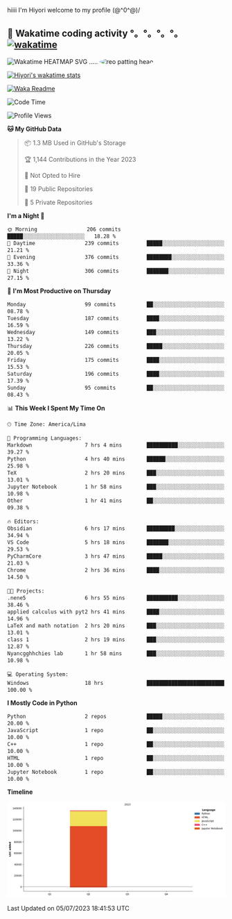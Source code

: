hiiii I'm Hiyori welcome to my profile \(@^0^@)/

## 🦄 Wakatime coding activity °。°。°。°。[![wakatime](https://wakatime.com/badge/user/49dba2c5-26e1-43a7-9d07-e0f8613d1227.svg)](https://wakatime.com/@49dba2c5-26e1-43a7-9d07-e0f8613d1227) 
<img src="https://wakatime.com/share/@hiyori/ef87015d-57e0-4afb-bb56-1a99a24ea312.svg" width="600" alt="Wakatime HEATMAP SVG"/> ..... <img src="https://i.postimg.cc/RFM2CQFY/reo-patting.webp" alt="reo patting head" width="200" style="border-radius: 50%;">

 [![Hiyori's wakatime stats](https://github-readme-stats.vercel.app/api/wakatime?username=hiyori&theme=buefy&range=last_year&is_including_today=true&layout=compact)](https://github.com/anuraghazra/github-readme-stats)
 

[![Waka Readme](https://github.com/hiyorijl/hiyorijl/actions/workflows/Waka%20Readme.yml/badge.svg)](https://github.com/hiyorijl/hiyorijl/actions/workflows/Waka%20Readme.yml)

<!--START_SECTION:waka-->
![Code Time](http://img.shields.io/badge/Code%20Time-185%20hrs%2043%20mins-blue)

![Profile Views](http://img.shields.io/badge/Profile%20Views-1-blue)

**🐱 My GitHub Data** 

> 📦 1.3 MB Used in GitHub's Storage 
 > 
> 🏆 1,144 Contributions in the Year 2023
 > 
> 🚫 Not Opted to Hire
 > 
> 📜 19 Public Repositories 
 > 
> 🔑 5 Private Repositories 
 > 
**I'm a Night 🦉** 

```text
🌞 Morning                206 commits         █████░░░░░░░░░░░░░░░░░░░░   18.28 % 
🌆 Daytime                239 commits         █████░░░░░░░░░░░░░░░░░░░░   21.21 % 
🌃 Evening                376 commits         ████████░░░░░░░░░░░░░░░░░   33.36 % 
🌙 Night                  306 commits         ███████░░░░░░░░░░░░░░░░░░   27.15 % 
```
📅 **I'm Most Productive on Thursday** 

```text
Monday                   99 commits          ██░░░░░░░░░░░░░░░░░░░░░░░   08.78 % 
Tuesday                  187 commits         ████░░░░░░░░░░░░░░░░░░░░░   16.59 % 
Wednesday                149 commits         ███░░░░░░░░░░░░░░░░░░░░░░   13.22 % 
Thursday                 226 commits         █████░░░░░░░░░░░░░░░░░░░░   20.05 % 
Friday                   175 commits         ████░░░░░░░░░░░░░░░░░░░░░   15.53 % 
Saturday                 196 commits         ████░░░░░░░░░░░░░░░░░░░░░   17.39 % 
Sunday                   95 commits          ██░░░░░░░░░░░░░░░░░░░░░░░   08.43 % 
```


📊 **This Week I Spent My Time On** 

```text
🕑︎ Time Zone: America/Lima

💬 Programming Languages: 
Markdown                 7 hrs 4 mins        ██████████░░░░░░░░░░░░░░░   39.27 % 
Python                   4 hrs 40 mins       ██████░░░░░░░░░░░░░░░░░░░   25.98 % 
TeX                      2 hrs 20 mins       ███░░░░░░░░░░░░░░░░░░░░░░   13.01 % 
Jupyter Notebook         1 hr 58 mins        ███░░░░░░░░░░░░░░░░░░░░░░   10.98 % 
Other                    1 hr 41 mins        ██░░░░░░░░░░░░░░░░░░░░░░░   09.38 % 

🔥 Editors: 
Obsidian                 6 hrs 17 mins       █████████░░░░░░░░░░░░░░░░   34.94 % 
VS Code                  5 hrs 18 mins       ███████░░░░░░░░░░░░░░░░░░   29.53 % 
PyCharmCore              3 hrs 47 mins       █████░░░░░░░░░░░░░░░░░░░░   21.03 % 
Chrome                   2 hrs 36 mins       ████░░░░░░░░░░░░░░░░░░░░░   14.50 % 

🐱‍💻 Projects: 
.nene5                   6 hrs 55 mins       ██████████░░░░░░░░░░░░░░░   38.46 % 
applied calculus with pyt2 hrs 41 mins       ████░░░░░░░░░░░░░░░░░░░░░   14.96 % 
LaTeX and math notation  2 hrs 20 mins       ███░░░░░░░░░░░░░░░░░░░░░░   13.01 % 
class 1                  2 hrs 19 mins       ███░░░░░░░░░░░░░░░░░░░░░░   12.87 % 
Nyancgghhchies lab       1 hr 58 mins        ███░░░░░░░░░░░░░░░░░░░░░░   10.98 % 

💻 Operating System: 
Windows                  18 hrs              █████████████████████████   100.00 % 
```

**I Mostly Code in Python** 

```text
Python                   2 repos             █████░░░░░░░░░░░░░░░░░░░░   20.00 % 
JavaScript               1 repo              ██░░░░░░░░░░░░░░░░░░░░░░░   10.00 % 
C++                      1 repo              ██░░░░░░░░░░░░░░░░░░░░░░░   10.00 % 
HTML                     1 repo              ██░░░░░░░░░░░░░░░░░░░░░░░   10.00 % 
Jupyter Notebook         1 repo              ██░░░░░░░░░░░░░░░░░░░░░░░   10.00 % 
```



**Timeline**

![Lines of Code chart](https://raw.githubusercontent.com/hiyorijl/hiyorijl/main/assets/bar_graph.png)


 Last Updated on 05/07/2023 18:41:53 UTC
<!--END_SECTION:waka-->
